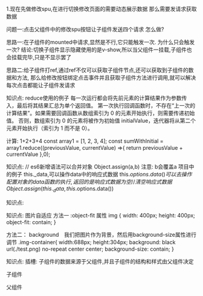 
1.现在先做修改spu,在进行切换修改页面的需要动态展示数据
那么需要发请求获取数据

问题一:点击父组件中的修改spu按钮让子组件发送四个请求
怎么做?

思路一:在子组件的mounted中请求,显然是不行,它只能触发一次.
为什么只会触发一次?
结论:切换子组件显示隐藏使用的是v-show,所以当父组件一挂载,子组件也会挂载完毕,只是不显示罢了

思路二:给子组件打ref,通过ref不仅可以获取子组件节点,还可以获取到子组件的数据和方法,
那么给修改按钮绑定点击事件并且获取子组件方法进行调用,就可以解决每次点击都能让子组件发请求


知识点: 
reduce使用的例子
每一次运行都会将先前元素的计算结果作为参数传入，最后将其结果汇总为单个返回值。
第一次执行回调函数时，不存在“上一次的计算结果”。如果需要回调函数从数组索引为 0 的元素开始执行，则需要传递初始值。
否则，数组索引为 0 的元素将被作为初始值 initialValue，迭代器将从第二个元素开始执行（索引为 1 而不是 0）。

计算: 1+2+3+4
const array1 = [1, 2, 3, 4];
const sumWithInitial = array1.reduce((previousValue, currentValue) =>{
    return  previousValue + currentValue
},0);


知识点:
// es6新增语法可以合并对象
Object.assign(a,b)
注意: b会覆盖a
项目中的例子
this._data,可以操作data中的响应式数据
this.$options.data() 可以去操作配置对象的data函数的执行,返回的是响应式数据为空
// 清空响应式数据
Object.assign(this._data,this.$options.data())


知识点:
<!-- $attrs传入的数据没有被props接收都会到$attrs, 绑定在该组件上的事件-->
<!-- $listeners 绑定在该组件上的事件-->
<a :title="title">
    <el-button  v-bind="$attrs" v-on="$listeners" style="margin:auto 10px"></el-button>
</a>

知识点:
图片自适应
方法一 :object-fit 属性
img {
    width: 400px;
    height: 400px;
    object-fit: contain;
}

方法二：
background　我们把图片作为背景，然后用background-size属性进行调节
.img-container{
    width:688px;
    height:304px;
    background: black url(./test.png) no-repeat center center;
    background-size: contain;
}

知识点:
插槽:
子组件的数据来源于父组件,并且子组件的结构和样式由父组件决定

子组件
<slot name="footer"></slot>

父组件
<template slot="footer">
    
</template>
